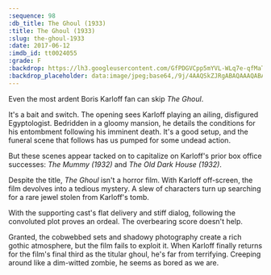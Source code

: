 ```yaml
---
:sequence: 98
:db_title: The Ghoul (1933)
:title: The Ghoul (1933)
:slug: the-ghoul-1933
:date: 2017-06-12
:imdb_id: tt0024055
:grade: F
:backdrop: https://lh3.googleusercontent.com/GfPDGVCpp5mYVL-WLq7e-qfMaTu91UxP_P-hRwLuSZmUSVmm84Xz-scVA37pgP27Bzv5JqMwleVYv0wrDZqC3E75U5MARmam4iD0rJZMIrG7hMVAgtHH7T4uTN5Nl0BjKI2rXA=w1000-l75-rj
:backdrop_placeholder: data:image/jpeg;base64,/9j/4AAQSkZJRgABAQAAAQABAAD/2wCEACgcHiMeGSgjISMtKygwPGRBPDc3PHtYXUlkkYCZlo+AjIqgtObDoKrarYqMyP/L2u71////m8H////6/+b9//gBKy0tMCkwajU1auyZgJns7Ozs7Ozs7Ozs7Ozs7Ozs7Ozs7Ozs7Ozs7Ozs7Ozs7Ozs7Ozs7Ozs7Ozs7Ozs7Ozs7P/AABEIAAsAFAMBIgACEQEDEQH/xAAYAAACAwAAAAAAAAAAAAAAAAACAwABBf/EAB8QAAICAgIDAQAAAAAAAAAAAAECAxIAEQRBccHhIf/EABQBAQAAAAAAAAAAAAAAAAAAAAD/xAAUEQEAAAAAAAAAAAAAAAAAAAAA/9oADAMBAAIRAxEAPwAA6cqF4mNCcVBxq7gdgGBvZD15wVhjJJr3jOSzJwdqSCJBrA0oJ5HVgIrFDUm2tnX3JloSCwH4N+hkwP/Z
---
```


Even the most ardent Boris Karloff fan can skip _The Ghoul_. 

It's a bait and switch. The opening sees Karloff playing an ailing, disfigured Egyptologist. Bedridden in a gloomy mansion, he details the conditions for his entombment following his imminent death. It's a good setup, and the funeral scene that follows has us pumped for some undead action. 

But these scenes appear tacked on to capitalize on Karloff's prior box office successes: _The Mummy (1932)_ and _The Old Dark House (1932)_. 

Despite the title, _The Ghoul_ isn't a horror film. With Karloff off-screen, the film devolves into a tedious mystery. A slew of characters turn up searching for a rare jewel stolen from Karloff's tomb. 

With the supporting cast's flat delivery and stiff dialog, following the convoluted plot proves an ordeal. The overbearing score doesn't help. 

Granted, the cobwebbed sets and shadowy photography create a rich gothic atmosphere, but the film fails to exploit it. When Karloff finally returns for the film's final third as the titular ghoul, he's far from terrifying. Creeping around like a dim-witted zombie, he seems as bored as we are.